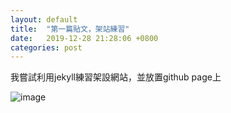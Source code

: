 ```yaml
---
layout: default
title:  "第一篇貼文，架站練習"
date:   2019-12-28 21:28:06 +0800
categories: post
---
```

我嘗試利用jekyll練習架設網站，並放置github page上

![image](https://1.bp.blogspot.com/-PZgiyoYmNdo/XcK94XIfCgI/AAAAAAAA5iY/VD8DS7Rr5yYFEvq8EPDfAHDLqusJ-c7TQCLcBGAsYHQ/s1600/_MG_2931.JPG)
